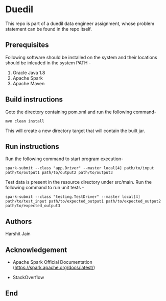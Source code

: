 # Duedil

This repo is part of a duedil data engineer assignment, whose problem statement can be found in the repo itself.
 
 
## Prerequisites
Following software should be installed on the system and their locations should be inlcuded in the system PATH - 
1. Oracle Java 1.8 
2. Apache Spark
3. Apache Maven

## Build instructions
Goto the directory containing pom.xml and run the following command-

`mvn clean install`

 This will create a new directory target that will contain the built jar.
 
## Run instructions
Run the following command to start program execution-

`spark-submit --class "app.Driver" --master local[4] path/to/input path/to/output1 path/to/output2 path/to/output3`

Test data is present in the resource directory under src/main. Run the following command to run unit tests - 
 
 `spark-submit --class "testing.TestDriver" --master local[4] path/to/test_input path/to/expected_output1 path/to/expected_output2 path/to/expected_output3`
 
## Authors
 Harshit Jain

## Acknowledgement
- Apache Spark Official Documentation (https://spark.apache.org/docs/latest/)

- StackOverflow

## End
